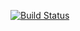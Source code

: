 [![Build Status](https://travis-ci.org/JohnReedLOL/myapp.svg?branch=master)](https://travis-ci.org/JohnReedLOL/myapp)
